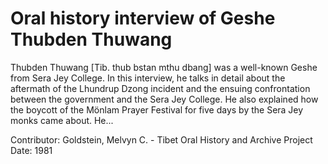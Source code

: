 # Oral history interview of Geshe Thubden Thuwang


Thubden Thuwang [Tib. thub bstan mthu dbang] was a well-known Geshe from Sera Jey College. In this interview, he talks in detail about the aftermath of the Lhundrup Dzong incident and the ensuing confrontation between the government and the Sera Jey College. He also explained how the boycott of the Mönlam Prayer Festival for five days by the Sera Jey monks came about. He...


Contributor:
                        Goldstein, Melvyn C. - Tibet Oral History and Archive Project  
Date:
1981  

